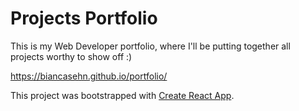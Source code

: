 # Projects Portfolio

This is my Web Developer portfolio, where I'll be putting together all projects worthy to show off :)

https://biancasehn.github.io/portfolio/




This project was bootstrapped with [Create React App](https://github.com/facebook/create-react-app).


